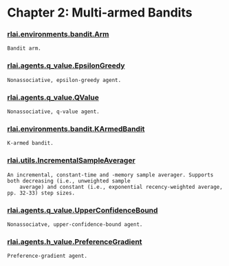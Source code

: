 # Chapter 2:  Multi-armed Bandits
### [rlai.environments.bandit.Arm](https://github.com/MatthewGerber/rlai/tree/master/src/rlai/environments/bandit.py#L19)
```
Bandit arm.
```
### [rlai.agents.q_value.EpsilonGreedy](https://github.com/MatthewGerber/rlai/tree/master/src/rlai/agents/q_value.py#L122)
```
Nonassociative, epsilon-greedy agent.
```
### [rlai.agents.q_value.QValue](https://github.com/MatthewGerber/rlai/tree/master/src/rlai/agents/q_value.py#L18)
```
Nonassociative, q-value agent.
```
### [rlai.environments.bandit.KArmedBandit](https://github.com/MatthewGerber/rlai/tree/master/src/rlai/environments/bandit.py#L75)
```
K-armed bandit.
```
### [rlai.utils.IncrementalSampleAverager](https://github.com/MatthewGerber/rlai/tree/master/src/rlai/utils.py#L15)
```
An incremental, constant-time and -memory sample averager. Supports both decreasing (i.e., unweighted sample
    average) and constant (i.e., exponential recency-weighted average, pp. 32-33) step sizes.
```
### [rlai.agents.q_value.UpperConfidenceBound](https://github.com/MatthewGerber/rlai/tree/master/src/rlai/agents/q_value.py#L280)
```
Nonassociatve, upper-confidence-bound agent.
```
### [rlai.agents.h_value.PreferenceGradient](https://github.com/MatthewGerber/rlai/tree/master/src/rlai/agents/h_value.py#L16)
```
Preference-gradient agent.
```
